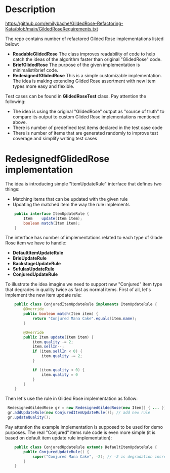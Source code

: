 # Description

https://github.com/emilybache/GildedRose-Refactoring-Kata/blob/main/GildedRoseRequirements.txt

The repo contains number of refactored Gilded Rose implementations listed below:
  * **ReadableGlidedRose**  The class improves readability of code to help catch the ideas of the algorithm faster than original "GlidedRose" code.
  * **BriefGlidedRose**  The purpose of the given implementation is minimalist/brief code.
  * **RedesignedfGlidedRose** This is a simple customizable implementation. The idea is making extending Glided Rose assortment with new Item types more easy and flexible.

Test cases can be found in **GlidedRoseTest** class. Pay attention the following:
  * The idea is using the original "GlidedRose" output as "source of truth" to compare its output to custom Glided Rose implementations mentioned above.
  * There is number of predefined test items declared in the test case code
  * There is number of items that are generated randomly to improve test coverage and simplify writing test cases


# RedesignedfGlidedRose implementation

The idea is introducing simple "ItemUpdateRule" interface that defines two things:
  * Matching items that can be updated with the given rule
  * Updating the matched item the way the rule implements

```java
    public interface ItemUpdateRule {
        Item    update(Item item);
        boolean match(Item item);
    }
```

The interface has number of implementations related to each type of Glade Rose item we have to handle:
  * **DefaultItemUpdateRule**
  * **BrieUpdateRule**
  * **BackstageUpdateRule**
  * **SufulasUpdateRule**
  * **ConjuredUpdateRule**


To illustrate the idea imagine we need to support new "Conjured" item type that degrades in quality twice as fast as normal items. First of all, let's implement the new item update rule:

```java
    public class ConjuredItemUpdateRule implements ItemUpdateRule {
        @Override
        public boolean match(Item item) {
            return "Conjured Mana Cake".equals(item.name);
        }

        @Override
        public Item update(Item item) {
            item.quality -= 2;
            item.sellIn--;
            if (item.sellIn < 0) {
                item.quality -= 2;
            }

            if (item.quality < 0) {
                item.quality = 0
            }
        }
    }
```

Then let's use the rule in Glided Rose implementation as follow:

```java
 RedesignedGildedRose gr = new RedesignedGildedRose(new Item[] { ... });
 gr.addUpdateRule(new ConjuredItemUpdateRule()); // add new rule
 gr.updateQuality();
```

Pay attention the example implementation is supposed to be used for demo purposes. The real "Conjured" items rule code is even more simple (it is based on default item update rule implementation):
```java
    public class ConjuredUpdateRule extends DefaultItemUpdateRule {
        public ConjuredUpdateRule() {
            super("Conjured Mana Cake", -2); // -2 is degradation increment supported with DefaultItemUpdateRule base class
        }
    }

```


